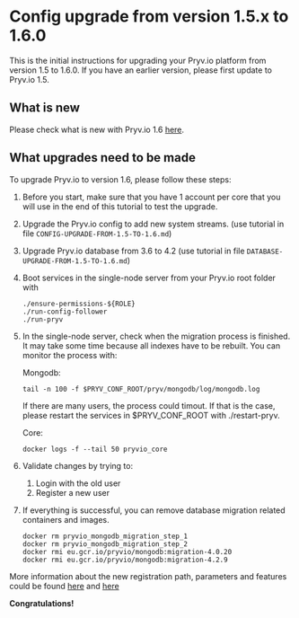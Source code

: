 
# Config upgrade from version 1.5.x to 1.6.0

This is the initial instructions for upgrading your Pryv.io platform from version 1.5 to 1.6.0. If you have an earlier version, please first update to Pryv.io 1.5.

## What is new

Please check what is new with Pryv.io 1.6 [here](https://pryv.github.io/change-log/).

## What upgrades need to be made

To upgrade Pryv.io to version 1.6, please follow these steps:

1. Before you start, make sure that you have 1 account per core that you will use in the end of this tutorial to test the upgrade.

2. Upgrade the Pryv.io config to add new system streams.
(use tutorial in file `CONFIG-UPGRADE-FROM-1.5-TO-1.6.md`)
 
3. Upgrade Pryv.io database from 3.6 to 4.2 
(use tutorial in file `DATABASE-UPGRADE-FROM-1.5-TO-1.6.md`)

4. Boot services in the single-node server from your Pryv.io root folder with 
    ```
    ./ensure-permissions-${ROLE}
    ./run-config-follower
    ./run-pryv
    ```
5. In the single-node server, check when the migration process is finished. It may take some time because all indexes have to be rebuilt. You can monitor the process with:

    Mongodb:

    ```
    tail -n 100 -f $PRYV_CONF_ROOT/pryv/mongodb/log/mongodb.log
    ```
    
    If there are many users, the process could timout. 
    If that is the case, please restart the services in $PRYV_CONF_ROOT with ./restart-pryv.  
   
    Core:

    ```
    docker logs -f --tail 50 pryvio_core
    ```

6. Validate changes by trying to:

    1. Login with the old user
    2. Register a new user

7. If everything is successful, you can remove database migration related containers and images.

    ```
    docker rm pryvio_mongodb_migration_step_1
    docker rm pryvio_mongodb_migration_step_2
    docker rmi eu.gcr.io/pryvio/mongodb:migration-4.0.20
    docker rmi eu.gcr.io/pryvio/mongodb:migration-4.2.9
    ```

More information about the new registration path, parameters and features could be found [here](https://pryv.github.io/customer-resources/system-streams/) 
and [here](https://pryv.github.io/reference/#account-creation)

**Congratulations!**
